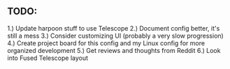 TODO:
---

1.) Update harpoon stuff to use Telescope
2.) Document config better, it's still a mess
3.) Consider customizing UI (probably a very slow progression)
4.) Create project board for this config and my Linux config for more organized development
5.) Get reviews and thoughts from Reddit
6.) Look into Fused Telescope layout
